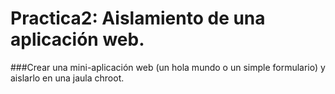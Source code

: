 Practica2: Aislamiento de una aplicación web.
=========

###Crear una mini-aplicación web (un hola mundo o un simple formulario) y aislarlo en una jaula chroot.

